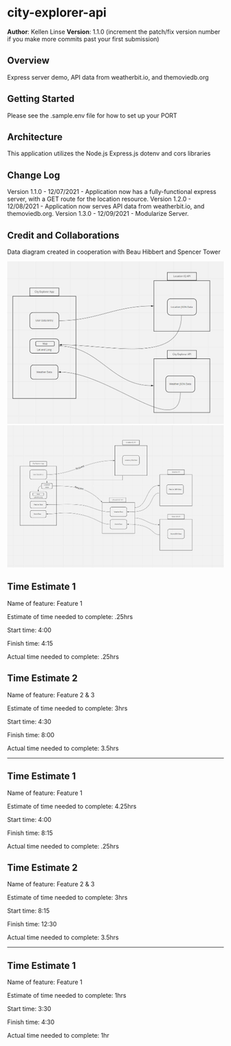 # city-explorer-api

**Author**: Kellen Linse
**Version**: 1.1.0 (increment the patch/fix version number if you make more commits past your first submission)

## Overview

Express server demo, API data from weatherbit.io, and themoviedb.org
<!-- Provide a high level overview of what this application is and why you are building it, beyond the fact that it's an assignment for this class. (i.e. What's your problem domain?) -->

## Getting Started

Please see the .sample.env file for how to set up your PORT
<!-- What are the steps that a user must take in order to build this app on their own machine and get it running? -->

## Architecture
This application utilizes the Node.js Express.js dotenv and cors libraries
<!-- Provide a detailed description of the application design. What technologies (languages, libraries, etc) you're using, and any other relevant design information. -->

## Change Log

Version 1.1.0 - 12/07/2021 - Application now has a fully-functional express server, with a GET route for the location resource.
Version 1.2.0 - 12/08/2021 - Application now serves API data from weatherbit.io, and themoviedb.org.
Version 1.3.0 - 12/09/2021 - Modularize Server.
<!-- Use this area to document the iterative changes made to your application as each feature is successfully implemented. Use time stamps. Here's an example:

01-01-2001 4:59pm - Application now has a fully-functional express server, with a GET route for the location resource. -->

## Credit and Collaborations

Data diagram created in cooperation with Beau Hibbert and Spencer Tower
<!-- Give credit (and a link) to other people or resources that helped you build this application. -->

![Data Flow Diagram](./README_resources/Data_Flow_Diagram_Lab_2.JPG)
![Data Flow Diagram](./README_resources/DataFlow_v3.1.JPG)

## Time Estimate 1

Name of feature: Feature 1

Estimate of time needed to complete: .25hrs

Start time: 4:00

Finish time: 4:15

Actual time needed to complete: .25hrs

## Time Estimate 2

Name of feature: Feature 2 & 3

Estimate of time needed to complete: 3hrs

Start time: 4:30

Finish time: 8:00

Actual time needed to complete: 3.5hrs

---

## Time Estimate 1

Name of feature: Feature 1

Estimate of time needed to complete: 4.25hrs

Start time: 4:00

Finish time: 8:15

Actual time needed to complete: .25hrs

## Time Estimate 2

Name of feature: Feature 2 & 3

Estimate of time needed to complete: 3hrs

Start time: 8:15

Finish time: 12:30

Actual time needed to complete: 3.5hrs

---

## Time Estimate 1

Name of feature: Feature 1

Estimate of time needed to complete: 1hrs

Start time: 3:30

Finish time: 4:30

Actual time needed to complete: 1hr
